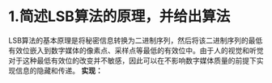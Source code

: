 # 1.简述LSB算法的原理，并给出算法
LSB算法的基本原理是将秘密信息转换为二进制序列，然后将该二进制序列的最低有效位嵌入到数字媒体的像素点、采样点等最低的有效位中。由于人的视觉和听觉对于这种最低有效位的改变并不敏感，因此可以在不影响数字媒体质量的前提下实现信息的隐藏和传递。
**实现：**
```C++
```